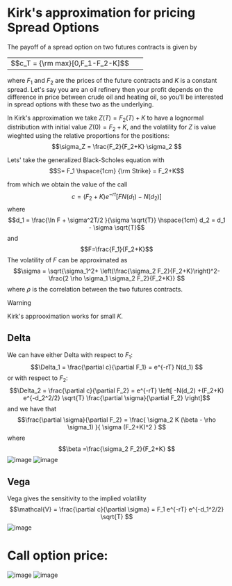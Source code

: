# Kirk's approximation for pricing Spread Options

The payoff of a spread option on two futures contracts is given by
<div align="center">
<table>
<tbody>
<td align="center">
<img width="20" height="0"><br>
  $$c_T = {\rm max}[0,F_1-F_2-K]$$
<img width="20" height="0">
</td>
</tbody>
</table>
</div>

where $F_1$ and $F_2$ are the prices of the future contracts and $K$ is a constant spread. Let's say you are an oil refinery then your profit depends on the difference in price between crude oil and heating oil, so you'll be interested in spread options with these two as the underlying.

In Kirk's approximation we take $Z(T)=F_2(T)+K$ to have a lognormal distribution with initial value $Z(0) = F_2+K$, and the volatility for $Z$ is value wieghted  using the relative proportions for the positions:
$$\sigma_Z = \frac{F_2}{F_2+K} \sigma_2 $$


Lets' take the generalized Black-Scholes equation with
$$S= F_1 \hspace{1cm} {\rm Strike} = F_2+K$$

from which we obtain the value of the call
$$c= (F_2+K) e^{-rt}[F  N(d_1) - N(d_2)]$$
where 
$$d_1 = \frac{\ln F + \sigma^2T/2 }{\sigma \sqrt{T}}  \hspace{1cm} d_2 = d_1 - \sigma \sqrt{T}$$
and 
$$F=\frac{F_1}{F_2+K}$$ 
The volatility of $F$ can be approximated as 
$$\sigma = \sqrt{\sigma_1^2+ \left(\frac{\sigma_2 F_2}{F_2+K}\right)^2- \frac{2  \rho  \sigma_1 \sigma_2 F_2}{F_2+K}} $$
where $\rho$ is the correlation between the two futures contracts.

> [!WARNING]  
>  Kirk's approoximation works for small $K$.

## Delta
We can have either Delta with respect to $F_1$:
$$\Delta_1 = \frac{\partial c}{\partial F_1} = e^{-rT} N(d_1) $$
or with respect to $F_2$:
$$\Delta_2 = \frac{\partial c}{\partial F_2} = e^{-rT} \left[ -N(d_2) +(F_2+K) e^{-d_2^2/2} \sqrt{T}  \frac{\partial \sigma}{\partial F_2} \right]$$
and we have that 
$$\frac{\partial \sigma}{\partial F_2} = \frac{ \sigma_2 K (\beta - \rho \sigma_1)  }{ \sigma (F_2+K)^2 } $$
where
$$\beta =\frac{\sigma_2 F_2}{F_2+K} $$
![image](https://github.com/alexisdpc/Kirks-approximation/assets/124795834/4539e204-2471-4ccd-9fc5-cd0cf25bd95e)
![image](https://github.com/alexisdpc/Kirks-approximation/assets/124795834/2d50300b-4cc8-455d-8fd8-5b25cc1462c7)



## Vega
Vega gives the sensitivity to the implied volatility
$$\mathcal{V} = \frac{\partial c}{\partial \sigma} = F_1 e^{-rT} e^{-d_1^2/2} \sqrt{T} $$
![image](https://github.com/alexisdpc/Kirks-approximation/assets/124795834/7fe79cc4-0ee5-492c-8dca-0c2f40dee2bb)

# Call option price:
![image](https://github.com/alexisdpc/Kirks-approximation/assets/124795834/c5900dff-fe0c-48ff-ad2a-725fc4b576e7)
![image](https://github.com/alexisdpc/Kirks-approximation/assets/124795834/ed5e0645-9162-421a-b194-93e09e58d4a6)


<p align="center">
  <img width="10" height="5" src="https://github.com/alexisdpc/Kirks-approximation/assets/124795834/6d16a2b7-5f2b-4c6d-a360-4aa8fffdcaa4">
</p>



